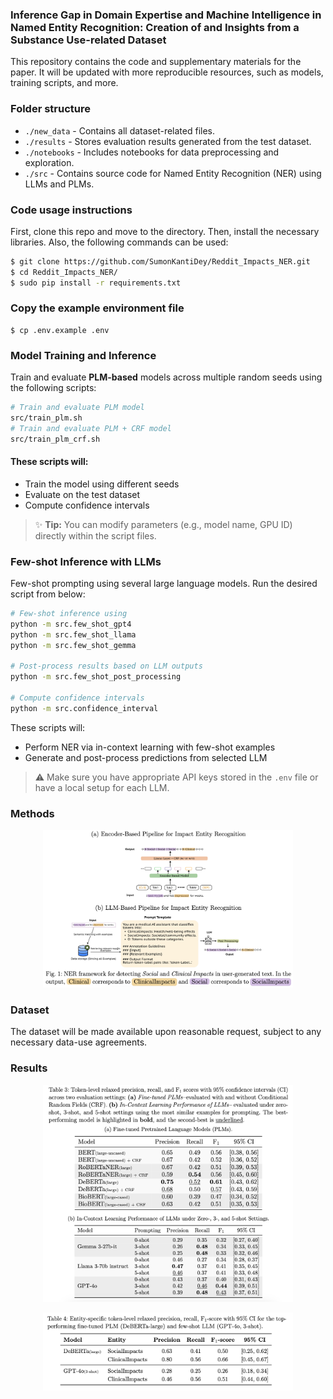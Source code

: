 ### Inference Gap in Domain Expertise and Machine Intelligence in Named Entity Recognition: Creation of and Insights from a Substance Use-related Dataset

This repository contains the code and supplementary materials for the paper. It will be updated with more reproducible resources, such as models, training scripts, and more.

### Folder structure ###
- `./new_data` - Contains all dataset-related files.
- `./results` - Stores evaluation results generated from the test dataset.
- `./notebooks` - Includes notebooks for data preprocessing and exploration.
- `./src` - Contains source code for Named Entity Recognition (NER) using LLMs and PLMs.

### Code usage instructions ### 
First, clone this repo and move to the directory. Then, install the necessary libraries. Also, the following commands can be used:
```bash
$ git clone https://github.com/SumonKantiDey/Reddit_Impacts_NER.git
$ cd Reddit_Impacts_NER/ 
$ sudo pip install -r requirements.txt
```

### Copy the example environment file ###
```
$ cp .env.example .env
```
### Model Training and Inference ### 
Train and evaluate **PLM-based** models across multiple random seeds using the following scripts:
```bash
# Train and evaluate PLM model
src/train_plm.sh
# Train and evaluate PLM + CRF model
src/train_plm_crf.sh
```
####  These scripts will:
- Train the model using different seeds
- Evaluate on the test dataset
- Compute confidence intervals


> ✨ **Tip:** You can modify parameters (e.g., model name, GPU ID) directly within the script files.

### Few-shot Inference with LLMs ### 
Few-shot prompting using several large language models. Run the desired script from below:
```bash
# Few-shot inference using
python -m src.few_shot_gpt4
python -m src.few_shot_llama
python -m src.few_shot_gemma

# Post-process results based on LLM outputs
python -m src.few_shot_post_processing

# Compute confidence intervals 
python -m src.confidence_interval
```
These scripts will:
- Perform NER via in-context learning with few-shot examples
- Generate and post-process predictions from selected LLM

> ⚠️ Make sure you have appropriate API keys stored in the ```.env``` file or have a local setup for each LLM.

### Methods ###
<p align="center"><img src="./figs/method.png" alt="Model Architecture" width="400"/></p>
 
### Dataset ###
The dataset will be made available upon reasonable request, subject to any necessary data-use agreements.

### Results ###
<p align="center"><img src="./figs/results.png" alt="results" width="400"/></p>

<p align="center"><img src="./figs/entity-level.png" alt="entity-level" width="400"/></p>

